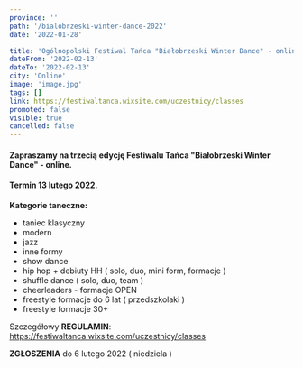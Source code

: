 ```yaml
---
province: ''
path: '/bialobrzeski-winter-dance-2022'
date: '2022-01-28'

title: 'Ogólnopolski Festiwal Tańca "Białobrzeski Winter Dance" - online'
dateFrom: '2022-02-13'
dateTo: '2022-02-13'
city: 'Online'
image: 'image.jpg'
tags: []
link: https://festiwaltanca.wixsite.com/uczestnicy/classes
promoted: false
visible: true
cancelled: false
---
```

#### Zapraszamy na trzecią edycję Festiwalu Tańca "Białobrzeski Winter Dance" - online. 

#### Termin 13 lutego 2022.

**Kategorie taneczne:**
- taniec klasyczny
- modern
- jazz
- inne formy
- show dance
- hip hop + debiuty HH
  ( solo, duo, mini form, formacje )
- shuffle dance ( solo, duo, team )
- cheerleaders - formacje OPEN
- freestyle formacje do 6 lat
  ( przedszkolaki )
- freestyle formacje 30+


Szczegółowy **REGULAMIN**: https://festiwaltanca.wixsite.com/uczestnicy/classes

**ZGŁOSZENIA** do 6 lutego 2022 ( niedziela )
